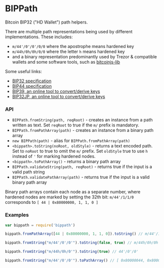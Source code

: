 # BIPPath

Bitcoin BIP32 ("HD Wallet") path helpers.

There are multiple path representations being used by different implementations. These includes:
- `m/44'/0'/0'/0/0` where the apostrophe means hardened key
- `m/44h/0h/0h/0/0` where the letter `h` means hardened key
- and a binary representation predominantly used by Trezor & compatible wallets and some software tools, such as [bitcoinjs-lib](https://github.com/bitcoinjs/bitcoinjs-lib)

Some useful links:
- [BIP32 specification](https://github.com/bitcoin/bips/blob/master/bip-0032.mediawiki)
- [BIP44 specification](https://github.com/bitcoin/bips/blob/master/bip-0044.mediawiki)
- [BIP39, an online tool to convert/derive keys](https://dcpos.github.io/bip39/)
- [BIP32JP, an online tool to convert/derive keys](https://bip32jp.github.io/english/index.html)


### API

- `BIPPath.fromString(path, reqRoot)` - creates an instance from a path written as text. Set `reqRoot` to true if the `m/` prefix is mandatory.
- `BIPPath.fromPathArray(path)` - creates an instance from a binary path array
- `new BIPPath(path)` - alias for `BIPPath.fromPathArray(path)`
- `<bippath>.toString(noRoot, oldStyle)` - returns a text encoded path. Set to `noRoot` to true to omit the `m/` prefix. Set `oldStyle` true to use `h` instead of `'` for marking hardened nodes.
- `<bippath>.toPathArray()` - returns a binary path array
- `BIPPath.validateString(path, reqRoot)` - returns true if the input is a valid path string
- `BIPPath.validatePathArray(path)` - returns true if the input is a valid binary path array

Binary path arrays contain each node as a separate number, where hardened nodes are marked by setting the 32th bit: `m/44'/1/1/0` corresponds to `[ 44 | 0x80000000, 1, 1, 0 ]`


### Examples

```js
var bippath = require('bippath')

bippath.fromPathArray([44 | 0x80000000, 1, 1, 0]).toString() // m/44'/1/1/0

bippath.fromString("m/44'/0'/0'").toString(false, true) // m/44h/0h/0h

bippath.fromString("m/44h/0h/0'").toString(true) // 44'/0'/0'

bippath.fromString("m/44'/0'/0'").toPathArray() // [ 0x80000044, 0x80000000, 0x80000000 ]
```
